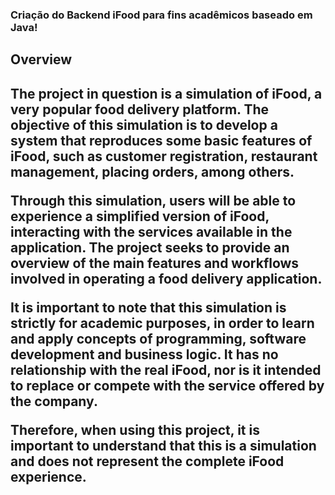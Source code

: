 <h3> Criação do Backend iFood para fins acadêmicos baseado em Java! <h3>


  
<h2> Overview <h2>
 
The project in question is a simulation of iFood, a very popular food delivery platform. 
The objective of this simulation is to develop a system that reproduces some basic features of iFood, such as customer registration, restaurant management, placing orders, among others.

Through this simulation, users will be able to experience a simplified version of iFood, interacting with the services available in the application. 
The project seeks to provide an overview of the main features and workflows involved in operating a food delivery application.

It is important to note that this simulation is strictly for academic purposes, in order to learn and apply concepts of programming, software development and business logic. 
It has no relationship with the real iFood, nor is it intended to replace or compete with the service offered by the company.

Therefore, when using this project, it is important to understand that this is a simulation and does not represent the complete iFood experience.
